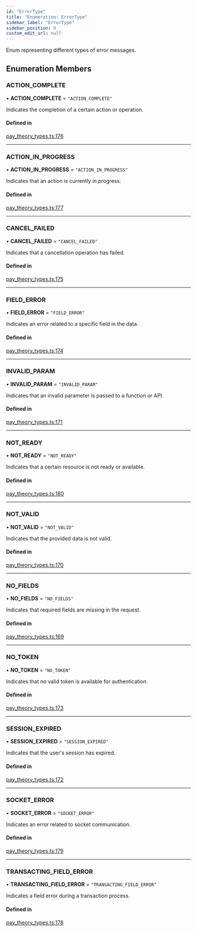 ```yaml
---
id: "ErrorType"
title: "Enumeration: ErrorType"
sidebar_label: "ErrorType"
sidebar_position: 0
custom_edit_url: null
---
```


Enum representing different types of error messages.

## Enumeration Members

### ACTION\_COMPLETE

• **ACTION\_COMPLETE** = ``"ACTION_COMPLETE"``

Indicates the completion of a certain action or operation.

#### Defined in

[pay_theory_types.ts:176](https://github.com/pay-theory/pay-theory-documentation/blob/bb21eba/theme/pay_theory_types.ts#L176)

___

### ACTION\_IN\_PROGRESS

• **ACTION\_IN\_PROGRESS** = ``"ACTION_IN_PROGRESS"``

Indicates that an action is currently in progress.

#### Defined in

[pay_theory_types.ts:177](https://github.com/pay-theory/pay-theory-documentation/blob/bb21eba/theme/pay_theory_types.ts#L177)

___

### CANCEL\_FAILED

• **CANCEL\_FAILED** = ``"CANCEL_FAILED"``

Indicates that a cancellation operation has failed.

#### Defined in

[pay_theory_types.ts:175](https://github.com/pay-theory/pay-theory-documentation/blob/bb21eba/theme/pay_theory_types.ts#L175)

___

### FIELD\_ERROR

• **FIELD\_ERROR** = ``"FIELD_ERROR"``

Indicates an error related to a specific field in the data.

#### Defined in

[pay_theory_types.ts:174](https://github.com/pay-theory/pay-theory-documentation/blob/bb21eba/theme/pay_theory_types.ts#L174)

___

### INVALID\_PARAM

• **INVALID\_PARAM** = ``"INVALID_PARAM"``

Indicates that an invalid parameter is passed to a function or API.

#### Defined in

[pay_theory_types.ts:171](https://github.com/pay-theory/pay-theory-documentation/blob/bb21eba/theme/pay_theory_types.ts#L171)

___

### NOT\_READY

• **NOT\_READY** = ``"NOT_READY"``

Indicates that a certain resource is not ready or available.

#### Defined in

[pay_theory_types.ts:180](https://github.com/pay-theory/pay-theory-documentation/blob/bb21eba/theme/pay_theory_types.ts#L180)

___

### NOT\_VALID

• **NOT\_VALID** = ``"NOT_VALID"``

Indicates that the provided data is not valid.

#### Defined in

[pay_theory_types.ts:170](https://github.com/pay-theory/pay-theory-documentation/blob/bb21eba/theme/pay_theory_types.ts#L170)

___

### NO\_FIELDS

• **NO\_FIELDS** = ``"NO_FIELDS"``

Indicates that required fields are missing in the request.

#### Defined in

[pay_theory_types.ts:169](https://github.com/pay-theory/pay-theory-documentation/blob/bb21eba/theme/pay_theory_types.ts#L169)

___

### NO\_TOKEN

• **NO\_TOKEN** = ``"NO_TOKEN"``

Indicates that no valid token is available for authentication.

#### Defined in

[pay_theory_types.ts:173](https://github.com/pay-theory/pay-theory-documentation/blob/bb21eba/theme/pay_theory_types.ts#L173)

___

### SESSION\_EXPIRED

• **SESSION\_EXPIRED** = ``"SESSION_EXPIRED"``

Indicates that the user's session has expired.

#### Defined in

[pay_theory_types.ts:172](https://github.com/pay-theory/pay-theory-documentation/blob/bb21eba/theme/pay_theory_types.ts#L172)

___

### SOCKET\_ERROR

• **SOCKET\_ERROR** = ``"SOCKET_ERROR"``

Indicates an error related to socket communication.

#### Defined in

[pay_theory_types.ts:179](https://github.com/pay-theory/pay-theory-documentation/blob/bb21eba/theme/pay_theory_types.ts#L179)

___

### TRANSACTING\_FIELD\_ERROR

• **TRANSACTING\_FIELD\_ERROR** = ``"TRANSACTING_FIELD_ERROR"``

Indicates a field error during a transaction process.

#### Defined in

[pay_theory_types.ts:178](https://github.com/pay-theory/pay-theory-documentation/blob/bb21eba/theme/pay_theory_types.ts#L178)
